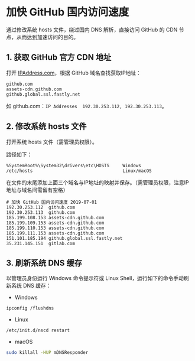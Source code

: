 # 加快 GitHub 国内访问速度

通过修改系统 hosts 文件，绕过国内 DNS 解析，直接访问 GitHub 的 CDN 节点，从而达到加速访问的目的。

## 1. 获取 GitHub 官方 CDN 地址

打开 [IPAddress.com](https://www.ipaddress.com/)，根据 GitHub 域名查找获取IP地址：

```
github.com
assets-cdn.github.com
github.global.ssl.fastly.net
```

如 github.com：`IP Addresses	192.30.253.112, 192.30.253.113`。

## 2. 修改系统 hosts 文件

打开系统 hosts 文件（需管理员权限）。

路径如下：

```
%SystemRoot%\System32\drivers\etc\HOSTS     Windows
/etc/hosts                                  Linux/macOS
```

在文件的末尾添加上面三个域名与IP地址的映射并保存。（需管理员权限，注意IP地址与域名间需留有空格）

```
# 加快 GitHub 国内访问速度 2019-07-01
192.30.253.112	github.com
192.30.253.113	github.com
185.199.108.153	assets-cdn.github.com
185.199.109.153	assets-cdn.github.com
185.199.110.153	assets-cdn.github.com
185.199.111.153	assets-cdn.github.com
151.101.185.194	github.global.ssl.fastly.net
35.231.145.151	gitlab.com
```

## 3. 刷新系统 DNS 缓存

以管理员身份运行 Windows 命令提示符或 Linux Shell，运行如下的命令手动刷新系统 DNS 缓存：

 * Windows
```bash
ipconfig /flushdns
```

 * Linux
```bash
/etc/init.d/nscd restart
```

 * macOS
```bash
sudo killall -HUP mDNSResponder
```

